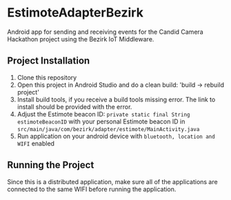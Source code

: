 # EstimoteAdapterBezirk

Android app for sending and receiving events for the Candid Camera Hackathon project using the Bezirk IoT Middleware.

## Project Installation
1. Clone this repository
2. Open this project in Android Studio and do a clean build: 'build -> rebuild project'
3. Install build tools, if you receive a build tools missing error. The link to install should be provided with the error. 
4. Adjust the Estimote beacon ID: `private static final String estimoteBeaconID` with your personal Estimote beacon ID in `src/main/java/com/bezirk/adapter/estimote/MainActivity.java`
5. Run application on your android device with `bluetooth, location and WIFI` enabled

## Running the Project
Since this is a distributed application, make sure all of the applications are connected to the same WIFI before running the application. 
